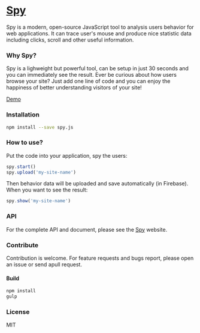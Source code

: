 # [Spy](http://changbenny.github.io/Spy/demo)
Spy is a modern, open-source JavaScript tool to analysis users behavior for web applications. It can trace user's mouse and produce nice statistic data including clicks, scroll and other useful information.

### Why Spy?
Spy is a lighweight but powerful tool, can be setup in just 30 seconds and you can immediately see the result. Ever be curious about how users browse your site? Just add one line of code and you can enjoy the happiness of better understanding visitors of your site!

[Demo](http://changbenny.github.io/Spy/demo)

### Installation

```sh
npm install --save spy.js
```

### How to use?
Put the code into your application, spy the users:

```javascript
spy.start()
spy.upload('my-site-name')
```

Then behavior data will be uploaded and save automatically (in Firebase).
When you want to see the result:

```javascript
spy.show('my-site-name')
```
### API
For the complete API and document, please see the [Spy](http://changbenny.github.io/Spy/demo) website.

### Contribute
Contribution is welcome. For feature requests and bugs report, please open an issue or send apull request.

#### Build
```sh
npm install
gulp
```

### License
MIT

